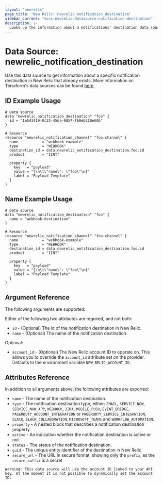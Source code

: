 ```yaml
---
layout: "newrelic"
page_title: "New Relic: newrelic_notification_destination"
sidebar_current: "docs-newrelic-datasource-notification-destination"
description: |-
  Looks up the information about a notifications' destination data source in New Relic.
---
```


# Data Source: newrelic\_notification\_destination

Use this data source to get information about a specific notification destination in New Relic that already exists. More information on Terraform's data sources can be found [here](https://www.terraform.io/language/data-sources).

## ID Example Usage

```hcl
# Data source
data "newrelic_notification_destination" "foo" {
  id = "1e543419-0c25-456a-9057-fb0eb310e60b"
}

# Resource
resource "newrelic_notification_channel" "foo-channel" {
  name           = "webhook-example"
  type           = "WEBHOOK"
  destination_id = data.newrelic_notification_destination.foo.id
  product        = "IINT"

  property {
    key   = "payload"
    value = "{\n\t\"name\": \"foo\"\n}"
    label = "Payload Template"
  }
}
```

## Name Example Usage

```hcl
# Data source
data "newrelic_notification_destination" "foo" {
  name = "webhook-destination"
}

# Resource
resource "newrelic_notification_channel" "foo-channel" {
  name           = "webhook-example"
  type           = "WEBHOOK"
  destination_id = data.newrelic_notification_destination.foo.id
  product        = "IINT"

  property {
    key   = "payload"
    value = "{\n\t\"name\": \"foo\"\n}"
    label = "Payload Template"
  }
}
```

## Argument Reference

The following arguments are supported:

Either of the following two attributes are required, and not both:
* `id` - (Optional) The id of the notification destination in New Relic.
* `name` - (Optional) The name of the notification destination.

Optional:
* `account_id` - (Optional) The New Relic account ID to operate on.  This allows you to override the `account_id` attribute set on the provider. Defaults to the environment variable `NEW_RELIC_ACCOUNT_ID`.

## Attributes Reference

In addition to all arguments above, the following attributes are exported:

* `name` - The name of the notification destination.
* `type` - The notification destination type, either: `EMAIL`, `SERVICE_NOW`, `SERVICE_NOW_APP`, `WEBHOOK`, `JIRA`, `MOBILE_PUSH`, `EVENT_BRIDGE`, `PAGERDUTY_ACCOUNT_INTEGRATION` or `PAGERDUTY_SERVICE_INTEGRATION`, `SLACK`, `SLACK_COLLABORATION`, `MICROSOFT_TEAMS` and `WORKFLOW_AUTOMATION`.
* `property` - A nested block that describes a notification destination property.
* `active` - An indication whether the notification destination is active or not.
* `status` - The status of the notification destination.
* `guid` - The unique entity identifier of the destination in New Relic.
* `secure_url` - The URL in secure format, showing only the `prefix`, as the `secure_suffix` is a secret. 


```
Warning: This data source will use the account ID linked to your API key. At the moment it is not possible to dynamically set the account ID.
```
